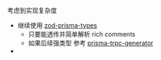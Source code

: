 考虑到实现复杂度

- 继续使用 [zod-prisma-types](https://github.com/chrishoermann/zod-prisma-types) 
  - 只要能透传并简单解析 rich comments
  - 如果后续强类型 参考 [prisma-trpc-generator](https://github.com/omar-dulaimi/prisma-trpc-generator)
- 
